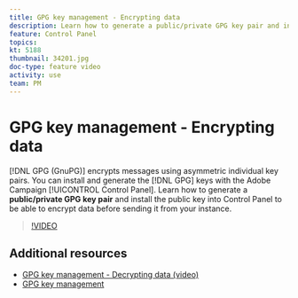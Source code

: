 ```yaml
---
title: GPG key management - Encrypting data
description: Learn how to generate a public/private GPG key pair and install the public key into Control Panel to be able to encrypt data before sending it from your instance.
feature: Control Panel
topics: 
kt: 5188
thumbnail: 34201.jpg
doc-type: feature video
activity: use
team: PM
---
```


# GPG key management - Encrypting data

[!DNL GPG (GnuPG)] encrypts messages using asymmetric individual key pairs. You can install and generate the [!DNL GPG] keys with the Adobe Campaign [!UICONTROL Control Panel]. Learn how to generate a **public/private GPG key pair** and install the public key into Control Panel to be able to encrypt data before sending it from your instance.

>[!VIDEO](https://video.tv.adobe.com/v/34201?quality=12)

## Additional resources

* [GPG key management - Decrypting data (video)](/help/administrating/control-panel/gpg-key-management-decrypting-data.md)
* [GPG key management](https://docs.adobe.com/content/help/en/control-panel/using/instances-settings/gpg-keys-management.html)
